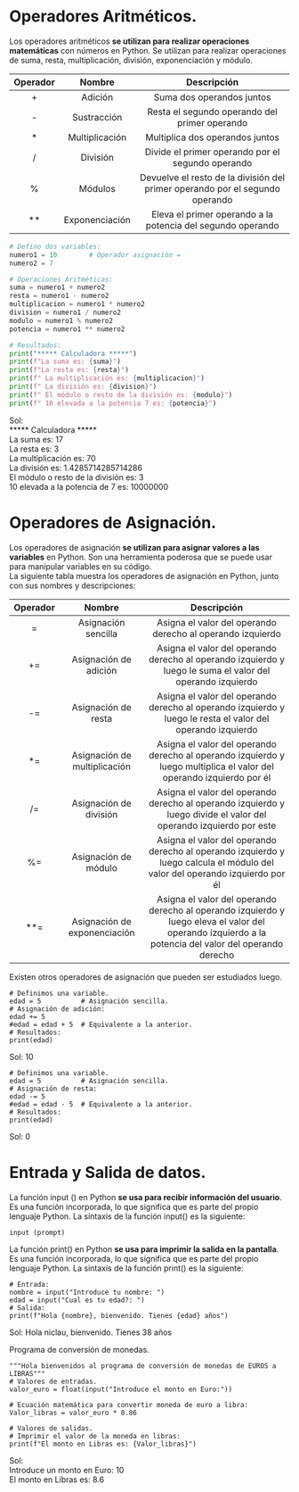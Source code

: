 # Operadores Aritméticos.  
Los operadores aritméticos **se utilizan para realizar operaciones matemáticas** con números en Python. Se utilizan para realizar operaciones de suma, resta, multiplicación, división, exponenciación y módulo.  

| Operador | Nombre | Descripción |
| :------: | :----: | :---------: |
| + | Adición | Suma dos operandos juntos |
| - | Sustracción | Resta el segundo operando del primer operando |
| * | Multiplicación | Multiplica dos operandos juntos |
| / | División | Divide el primer operando por el segundo operando |
| % | Módulos | Devuelve el resto de la división del primer operando por el segundo operando |
| ** | Exponenciación | Eleva el primer operando a la potencia del segundo operando |

```python {
# Defino dos variables:
numero1 = 10        # Operador asignación = 
numero2 = 7

# Operaciones Aritméticas:
suma = numero1 + numero2
resta = numero1 - numero2
multiplicacion = numero1 * numero2
division = numero1 / numero2
modulo = numero1 % numero2
potencia = numero1 ** numero2

# Resultados:
print("***** Calculadora *****")
print(f"La suma es: {suma}")
print(f"La resta es: {resta}")
print(f" La multiplicación es: {multiplicacion}")
print(f" La división es: {division}")
print(f" El módulo o resto de la división es: {modulo}")
print(f" 10 elevada a la potencia 7 es: {potencia}")
```

Sol:  
***** Calculadora *****  
La suma es: 17  
La resta es: 3  
La multiplicación es: 70  
La división es: 1.4285714285714286  
El módulo o resto de la división es: 3  
10 elevada a la potencia de 7 es: 10000000  

# Operadores de Asignación.  
Los operadores de asignación **se utilizan para asignar valores a las variables** en Python. Son una herramienta poderosa que se puede usar para manipular variables en su código.  
La siguiente tabla muestra los operadores de asignación en Python, junto con sus nombres y descripciones:  

| Operador | Nombre | Descripción |
| :------: | :----: | :---------: |
| = | Asignación sencilla | Asigna el valor del operando derecho al operando izquierdo |
| += | Asignación de adición | Asigna el valor del operando derecho al operando izquierdo y luego le suma el valor del operando izquierdo |
| -= | Asignación de resta | Asigna el valor del operando derecho al operando izquierdo y luego le resta el valor del operando izquierdo |
| *= | Asignación de multiplicación | Asigna el valor del operando derecho al operando izquierdo y luego multiplica el valor del operando izquierdo por él |
| /= | Asignación de división | Asigna el valor del operando derecho al operando izquierdo y luego divide el valor del operando izquierdo por este |
| %= | Asignación de módulo | Asigna el valor del operando derecho al operando izquierdo y luego calcula el módulo del valor del operando izquierdo por él |
| **= | Asignación de exponenciación | Asigna el valor del operando derecho al operando izquierdo y luego eleva el valor del operando izquierdo a la potencia del valor del operando derecho |

Existen otros operadores de asignación que pueden ser estudiados luego.  
```python{
# Definimos una variable.
edad = 5          # Asignación sencilla.
# Asignación de adición:
edad += 5
#edad = edad + 5  # Equivalente a la anterior.
# Resultados:
print(edad)
```
Sol: 10  

```python{
# Definimos una variable.
edad = 5          # Asignación sencilla.
# Asignación de resta:
edad -= 5
#edad = edad - 5  # Equivalente a la anterior.
# Resultados:
print(edad)
```
Sol: 0  

# Entrada y Salida de datos.  
La función input () en Python **se usa para recibir información del usuario**. Es una función incorporada, lo que significa que es parte del propio lenguaje Python. La sintaxis de la función input() es la siguiente:  
```python{
input (prompt)
```
La función print() en Python **se usa para imprimir la salida en la pantalla**. Es una función incorporada, lo que significa que es parte del propio lenguaje Python. La sintaxis de la función print() es la siguiente:  
```python{
# Entrada:
nombre = input("Introduce tu nombre: ")
edad = input("Cual es tu edad?: ")
# Salida:
print(f"Hola {nombre}, bienvenido. Tienes {edad} años")
```
Sol: Hola niclau, bienvenido. Tienes 38 años  

Programa de conversión de monedas.  

```python{
"""Hola bienvenidos al programa de conversión de monedas de EUROS a LIBRAS"""
# Valores de entradas.
valor_euro = float(input("Introduce el monto en Euro:"))

# Ecuación matemática para convertir moneda de euro a libra:
Valor_libras = valor_euro * 0.86

# Valores de salidas.
# Imprimir el valor de la moneda en libras:
print(f"El monto en Libras es: {Valor_libras}")
```

Sol:  
Introduce un monto en Euro: 10  
El  monto en Libras es: 8.6  

